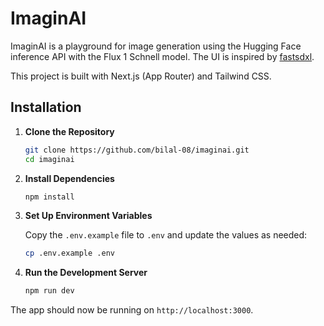# ImaginAI

ImaginAI is a playground for image generation using the Hugging Face inference API with the Flux 1 Schnell model. The UI is inspired by [fastsdxl](https://fastsdxl.ai/).

This project is built with Next.js (App Router) and Tailwind CSS.

## Installation

1. **Clone the Repository**

   ```bash
   git clone https://github.com/bilal-08/imaginai.git
   cd imaginai
   ```

2. **Install Dependencies**

   ```bash
   npm install
   ```

3. **Set Up Environment Variables**

   Copy the `.env.example` file to `.env` and update the values as needed:

   ```bash
   cp .env.example .env
   ```

4. **Run the Development Server**

   ```bash
   npm run dev
   ```

The app should now be running on `http://localhost:3000`.
